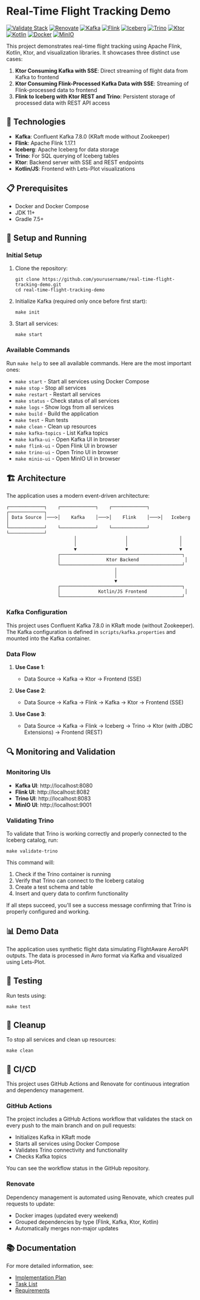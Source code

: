 # Real-Time Flight Tracking Demo

[![Validate Stack](https://github.com/gamussa/event-driven-analytics-ktor-flink/actions/workflows/validate.yml/badge.svg)](https://github.com/yourusername/real-time-flight-tracking-demo/actions/workflows/validate.yml)
[![Renovate](https://img.shields.io/badge/renovate-enabled-brightgreen.svg)](https://renovatebot.com)
[![Kafka](https://img.shields.io/badge/Kafka-7.8.0-231F20?logo=apache-kafka)](https://kafka.apache.org/)
[![Flink](https://img.shields.io/badge/Flink-1.17.1-E6526F?logo=apache-flink)](https://flink.apache.org/)
[![Iceberg](https://img.shields.io/badge/Iceberg-latest-0B5394?logo=apache)](https://iceberg.apache.org/)
[![Trino](https://img.shields.io/badge/Trino-414-DD00A1?logo=trino)](https://trino.io/)
[![Ktor](https://img.shields.io/badge/Ktor-2.3+-E84B3C?logo=kotlin)](https://ktor.io/)
[![Kotlin](https://img.shields.io/badge/Kotlin-1.8+-7F52FF?logo=kotlin)](https://kotlinlang.org/)
[![Docker](https://img.shields.io/badge/Docker-compose-2496ED?logo=docker)](https://www.docker.com/)
[![MinIO](https://img.shields.io/badge/MinIO-S3_Storage-C72E49?logo=minio)](https://min.io/)

This project demonstrates real-time flight tracking using Apache Flink, Kotlin, Ktor, and visualization libraries. It showcases three distinct use cases:

1. **Ktor Consuming Kafka with SSE**: Direct streaming of flight data from Kafka to frontend
2. **Ktor Consuming Flink-Processed Kafka Data with SSE**: Streaming of Flink-processed data to frontend
3. **Flink to Iceberg with Ktor REST and Trino**: Persistent storage of processed data with REST API access

## 🚀 Technologies

- **Kafka**: Confluent Kafka 7.8.0 (KRaft mode without Zookeeper)
- **Flink**: Apache Flink 1.17.1
- **Iceberg**: Apache Iceberg for data storage
- **Trino**: For SQL querying of Iceberg tables
- **Ktor**: Backend server with SSE and REST endpoints
- **Kotlin/JS**: Frontend with Lets-Plot visualizations

## 📋 Prerequisites

- Docker and Docker Compose
- JDK 11+
- Gradle 7.5+

## 🔧 Setup and Running

### Initial Setup

1. Clone the repository:
   ```
   git clone https://github.com/yourusername/real-time-flight-tracking-demo.git
   cd real-time-flight-tracking-demo
   ```

2. Initialize Kafka (required only once before first start):
   ```
   make init
   ```

3. Start all services:
   ```
   make start
   ```

### Available Commands

Run `make help` to see all available commands. Here are the most important ones:

- `make start` - Start all services using Docker Compose
- `make stop` - Stop all services
- `make restart` - Restart all services
- `make status` - Check status of all services
- `make logs` - Show logs from all services
- `make build` - Build the application
- `make test` - Run tests
- `make clean` - Clean up resources
- `make kafka-topics` - List Kafka topics
- `make kafka-ui` - Open Kafka UI in browser
- `make flink-ui` - Open Flink UI in browser
- `make trino-ui` - Open Trino UI in browser
- `make minio-ui` - Open MinIO UI in browser

## 🏗️ Architecture

The application uses a modern event-driven architecture:

```
┌─────────────┐    ┌─────────────┐    ┌─────────────┐    ┌─────────────┐
│ Data Source │───>│    Kafka    │───>│    Flink    │───>│   Iceberg   │
└─────────────┘    └─────────────┘    └─────────────┘    └─────────────┘
                         │                  │                   │
                         │                  │                   │
                         ▼                  ▼                   ▼
                   ┌─────────────────────────────────────────────┐
                   │                 Ktor Backend                 │
                   └─────────────────────────────────────────────┘
                                        │
                                        │
                                        ▼
                   ┌─────────────────────────────────────────────┐
                   │              Kotlin/JS Frontend              │
                   └─────────────────────────────────────────────┘
```

### Kafka Configuration

This project uses Confluent Kafka 7.8.0 in KRaft mode (without Zookeeper). The Kafka configuration is defined in `scripts/kafka.properties` and mounted into the Kafka container.

### Data Flow

1. **Use Case 1**:
   - Data Source → Kafka → Ktor → Frontend (SSE)

2. **Use Case 2**:
   - Data Source → Kafka → Flink → Kafka → Ktor → Frontend (SSE)

3. **Use Case 3**:
   - Data Source → Kafka → Flink → Iceberg → Trino → Ktor (with JDBC Extensions) → Frontend (REST)

## 🔍 Monitoring and Validation

### Monitoring UIs
- **Kafka UI**: http://localhost:8080
- **Flink UI**: http://localhost:8082
- **Trino UI**: http://localhost:8083
- **MinIO UI**: http://localhost:9001

### Validating Trino
To validate that Trino is working correctly and properly connected to the Iceberg catalog, run:

```
make validate-trino
```

This command will:
1. Check if the Trino container is running
2. Verify that Trino can connect to the Iceberg catalog
3. Create a test schema and table
4. Insert and query data to confirm functionality

If all steps succeed, you'll see a success message confirming that Trino is properly configured and working.

## 📊 Demo Data

The application uses synthetic flight data simulating FlightAware AeroAPI outputs. The data is processed in Avro format via Kafka and visualized using Lets-Plot.

## 🧪 Testing

Run tests using:

```
make test
```

## 🧹 Cleanup

To stop all services and clean up resources:

```
make clean
```

## 🔄 CI/CD

This project uses GitHub Actions and Renovate for continuous integration and dependency management.

### GitHub Actions

The project includes a GitHub Actions workflow that validates the stack on every push to the main branch and on pull requests:

- Initializes Kafka in KRaft mode
- Starts all services using Docker Compose
- Validates Trino connectivity and functionality
- Checks Kafka topics

You can see the workflow status in the GitHub repository.

### Renovate

Dependency management is automated using Renovate, which creates pull requests to update:

- Docker images (updated every weekend)
- Grouped dependencies by type (Flink, Kafka, Ktor, Kotlin)
- Automatically merges non-major updates

## 📚 Documentation

For more detailed information, see:

- [Implementation Plan](docs/plan.md)
- [Task List](docs/tasks.md)
- [Requirements](docs/requirements.md)
